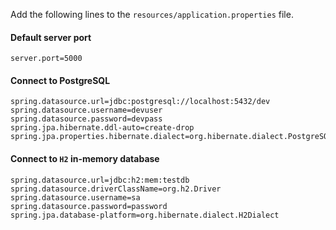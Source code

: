 Add the following lines to the `resources/application.properties` file.

#### Default server port

```
server.port=5000
```


#### Connect to PostgreSQL

```
spring.datasource.url=jdbc:postgresql://localhost:5432/dev
spring.datasource.username=devuser
spring.datasource.password=devpass
spring.jpa.hibernate.ddl-auto=create-drop
spring.jpa.properties.hibernate.dialect=org.hibernate.dialect.PostgreSQLDialect
```


#### Connect to `H2` in-memory database

```
spring.datasource.url=jdbc:h2:mem:testdb
spring.datasource.driverClassName=org.h2.Driver
spring.datasource.username=sa
spring.datasource.password=password
spring.jpa.database-platform=org.hibernate.dialect.H2Dialect
```


